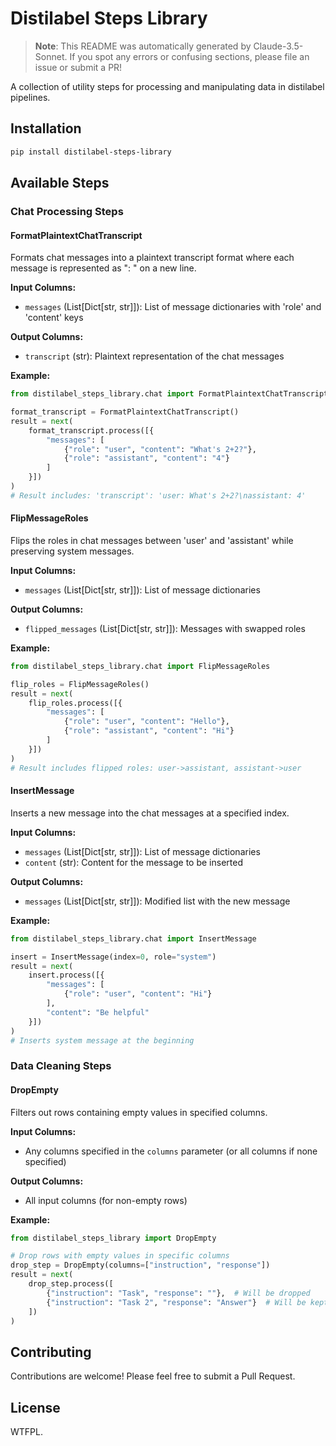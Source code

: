 # Distilabel Steps Library

> **Note**: This README was automatically generated by Claude-3.5-Sonnet. If you spot any errors or confusing sections, please file an issue or submit a PR!

A collection of utility steps for processing and manipulating data in distilabel pipelines.

## Installation

```bash
pip install distilabel-steps-library
```

## Available Steps

### Chat Processing Steps

#### FormatPlaintextChatTranscript

Formats chat messages into a plaintext transcript format where each message is represented as "<role>: <content>" on a new line.

**Input Columns:**

- `messages` (List[Dict[str, str]]): List of message dictionaries with 'role' and 'content' keys

**Output Columns:**

- `transcript` (str): Plaintext representation of the chat messages

**Example:**

```python
from distilabel_steps_library.chat import FormatPlaintextChatTranscript

format_transcript = FormatPlaintextChatTranscript()
result = next(
    format_transcript.process([{
        "messages": [
            {"role": "user", "content": "What's 2+2?"},
            {"role": "assistant", "content": "4"}
        ]
    }])
)
# Result includes: 'transcript': 'user: What's 2+2?\nassistant: 4'
```

#### FlipMessageRoles

Flips the roles in chat messages between 'user' and 'assistant' while preserving system messages.

**Input Columns:**

- `messages` (List[Dict[str, str]]): List of message dictionaries

**Output Columns:**

- `flipped_messages` (List[Dict[str, str]]): Messages with swapped roles

**Example:**

```python
from distilabel_steps_library.chat import FlipMessageRoles

flip_roles = FlipMessageRoles()
result = next(
    flip_roles.process([{
        "messages": [
            {"role": "user", "content": "Hello"},
            {"role": "assistant", "content": "Hi"}
        ]
    }])
)
# Result includes flipped roles: user->assistant, assistant->user
```

#### InsertMessage

Inserts a new message into the chat messages at a specified index.

**Input Columns:**

- `messages` (List[Dict[str, str]]): List of message dictionaries
- `content` (str): Content for the message to be inserted

**Output Columns:**

- `messages` (List[Dict[str, str]]): Modified list with the new message

**Example:**

```python
from distilabel_steps_library.chat import InsertMessage

insert = InsertMessage(index=0, role="system")
result = next(
    insert.process([{
        "messages": [
            {"role": "user", "content": "Hi"}
        ],
        "content": "Be helpful"
    }])
)
# Inserts system message at the beginning
```

### Data Cleaning Steps

#### DropEmpty

Filters out rows containing empty values in specified columns.

**Input Columns:**

- Any columns specified in the `columns` parameter (or all columns if none specified)

**Output Columns:**

- All input columns (for non-empty rows)

**Example:**

```python
from distilabel_steps_library import DropEmpty

# Drop rows with empty values in specific columns
drop_step = DropEmpty(columns=["instruction", "response"])
result = next(
    drop_step.process([
        {"instruction": "Task", "response": ""},  # Will be dropped
        {"instruction": "Task 2", "response": "Answer"}  # Will be kept
    ])
)
```

## Contributing

Contributions are welcome! Please feel free to submit a Pull Request.

## License

WTFPL.
